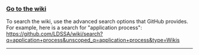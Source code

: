 ### [Go to the wiki](https://github.com/LDSSA/wiki/wiki)

To search the wiki, use the advanced search options that GitHub provides. For example, here is a search for "application process": https://github.com/LDSSA/wiki/search?q=application+process&unscoped_q=application+process&type=Wikis


---
